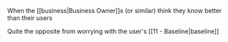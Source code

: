 When the [[business|Business Owner]]s (or similar) think they know better than their users

Quite the opposite from worrying with the user's [[11 - Baseline|baseline]]